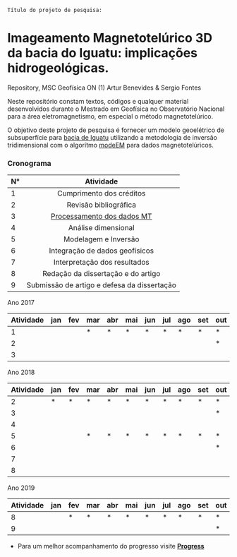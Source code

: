 
`Título do projeto de pesquisa:` 
# Imageamento Magnetotelúrico 3D da bacia do Iguatu: implicações hidrogeológicas. 

Repository, MSC Geofísica ON (1) Artur Benevides & Sergio Fontes

Neste repositório constam textos, códigos e qualquer material desenvolvidos durante o Mestrado em Geofísica no Observatório Nacional para a área eletromagnetismo, em especial o método magnetotelúrico.


O objetivo deste projeto de pesquisa é fornecer um modelo geoelétrico de subsuperfície para [bacia de Iguatu](https://github.com/arturbenevides/Magnetotelluric/tree/master/Bacia%20do%20Iguatu) utilizando a metodologia de inversão tridimensional com o algorítmo [modeEM](https://sites.google.com/site/modularem/) para dados magnetotelúricos.



### Cronograma
N° |Atividade
 ------------------------------|:------------------------------------:                   
1| Cumprimento dos créditos  
2| Revisão bibliográfica     
3| [Processamento dos dados MT](/Processamento/)  
4| Análise dimensional  
5| Modelagem e Inversão 
6| Integração de dados geofísicos 
7| Interpretação dos resultados 
8| Redação da dissertação e do artigo  
9| Submissão de artigo e defesa da dissertação	
  
  
Ano 2017

Atividade| jan | fev| mar| abr| mai| jun| jul| ago|set| out| nov| dez
---------|-----|----|----|----|----|----|---|----|----|----|----|----
1| | |* |* |* |* |* |* |* |* |* |*
2| | | | | | | | | |* |* |* |* |*
3| | | | | | | | | | | |* |* | *


Ano 2018

Atividade| jan | fev| mar| abr| mai| jun| jul| ago|set| out| nov| dez
---------|-----|----|----|----|----|----|---|----|----|----|----|----
2| * |* |* |* |* |* |* |* |* |* |* |*
3| | | | | | | | | |* |* |* |* |*
4| | | | | | | | | | | |* |* | *
5|  | |* |* |* |* |* |* |* |* |* |*
6| | | | | | | | | |* |* |* |* |*
7| | | | | | | | | | | |* |* | *
8 | | | | | | | | | | |* |* | *


Ano 2019

Atividade| jan | fev| mar| abr| mai| jun| jul| ago|set| out| nov| dez
---------|-----|----|----|----|----|----|---|----|----|----|----|----
8| |* |* |* |* |* |* |* |* |* |* |*
9| | | | | | | | | |* |* |* |* |*


* Para um melhor acompanhamento do progresso visite **[Progress](https://github.com/arturbenevides/Magnetotelluric/projects/1)**
